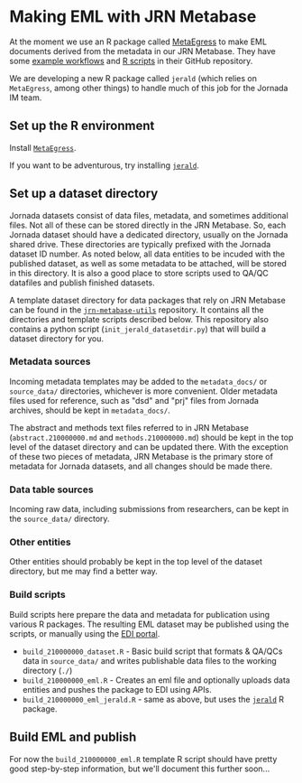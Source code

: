 # Making EML with JRN Metabase

At the moment we use an R package called [MetaEgress](https://ble-lter.github.io/MetaEgress/) to make EML documents derived from the metadata in our JRN Metabase. They have some [example workflows](https://ble-lter.github.io/MetaEgress/articles/usage_example.html) and [R scripts](https://github.com/BLE-LTER/MetaEgress/blob/master/example/example_workflow.R) in their GitHub repository.

We are developing a new R package called `jerald` (which relies on `MetaEgress`, among other things) to handle much of this job for the Jornada IM team.

## Set up the R environment

Install [`MetaEgress`](https://ble-lter.github.io/MetaEgress/).

If you want to be adventurous, try installing [`jerald`](https://github.com/jornada-im/jerald).

## Set up a dataset directory
 
Jornada datasets consist of data files, metadata, and sometimes additional files. Not all of these can be stored directly in the JRN Metabase. So, each Jornada dataset should have a dedicated directory, usually on the Jornada shared drive. These directories are typically prefixed with the Jornada dataset ID number. As noted below, all data entities to be incuded with the published dataset, as well as some metadata to be attached, will be stored in this directory. It is also a good place to store scripts used to QA/QC datafiles and publish finished datasets.

A template dataset directory for data packages that rely on JRN Metabase can be found in the [`jrn-metabase-utils`](https://github.com/jornada-im/jrn-metabase-utils) repository. It contains all the directories and template scripts described below. This repository also contains a python script (`init_jerald_datasetdir.py`) that will build a dataset directory for you.

### Metadata sources

Incoming metadata templates may be added to the `metadata_docs/` or 
`source_data/` directories, whichever is more convenient. Older metadata 
files used for reference, such as "dsd" and "prj" files from Jornada archives, should be kept in `metadata_docs/`. 

The abstract and methods text files referred to in JRN Metabase (`abstract.210000000.md` and `methods.210000000.md`) should be kept in the top level of the dataset directory and can be updated there. With the exception of these two pieces of metadata, JRN Metabase is the primary store of metadata for Jornada datasets, and all changes should be made there.

### Data table sources

Incoming raw data, including submissions from researchers, can be kept in
the `source_data/` directory.

### Other entities

Other entities should probably be kept in the top level of the dataset directory, but me may find a better way.

### Build scripts

Build scripts here prepare the data and metadata for publication using various R packages. The resulting EML dataset may be published using the scripts, or manually using the [EDI portal](https://portal-s.edirepository.org).

* `build_210000000_dataset.R` - Basic build script that formats & QA/QCs data in `source_data/` and writes publishable data files to the working directory (`./`)
* `build_210000000_eml.R` - Creates an eml file and optionally uploads data
entities and pushes the package to EDI using APIs.
* `build_210000000_eml_jerald.R` - same as above, but uses the [`jerald`](https://github.com/jornada-im/jerald) R package.

## Build EML and publish

For now the `build_210000000_eml.R` template R script should have pretty good step-by-step information, but we'll document this further soon...

